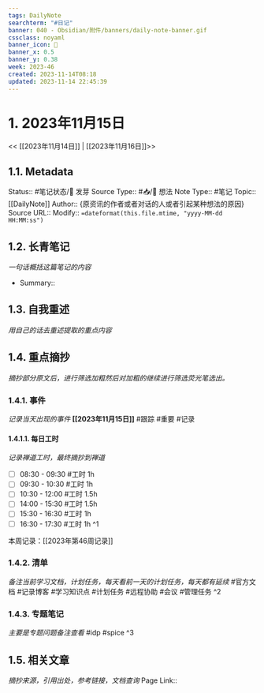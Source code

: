 ```yaml
---
tags: DailyNote
searchterm: "#日记"
banner: 040 - Obsidian/附件/banners/daily-note-banner.gif
cssclass: noyaml
banner_icon: 💌
banner_x: 0.5
banner_y: 0.38
week: 2023-46
created: 2023-11-14T08:18
updated: 2023-11-14 22:45:39
---
```


# 1. 2023年11月15日

<< [[2023年11月14日]] | [[2023年11月16日]]>>

## 1.1. Metadata

Status:: #笔记状态/🌱 发芽
Source Type:: #📥/💭 想法 
Note Type:: #笔记
Topic:: [[DailyNote]]
Author:: {原资讯的作者或者对话的人或者引起某种想法的原因}
Source URL::
Modify:: `=dateformat(this.file.mtime, "yyyy-MM-dd HH:MM:ss")`

## 1.2. 长青笔记

_一句话概括这篇笔记的内容_
- Summary::

## 1.3. 自我重述

_用自己的话去重述提取的重点内容_

## 1.4. 重点摘抄

_摘抄部分原文后，进行筛选加粗然后对加粗的继续进行筛选荧光笔选出。_

### 1.4.1. 事件
_记录当天出现的事件_
**[[2023年11月15日]]** 
#跟踪 
#重要 
#记录
#### 1.4.1.1. 每日工时
_记录禅道工时，最终摘抄到禅道_
- [ ] 08:30 - 09:30 #工时  1h
- [ ] 09:30 - 10:30 #工时  1h
- [ ] 10:30 - 12:00 #工时  1.5h
- [ ] 14:00 - 15:30 #工时  1.5h
- [ ] 15:30 - 16:30 #工时  1h
- [ ] 16:30 - 17:30 #工时  1h
^1

本周记录：[[2023年第46周记录]]

### 1.4.2. 清单
_备注当前学习文档，计划任务，每天看前一天的计划任务，每天都有延续_
#官方文档 
#记录博客
#学习知识点
#计划任务
#远程协助
#会议 
#管理任务
^2

### 1.4.3. 专题笔记
_主要是专题问题备注查看_
#idp
#spice
^3

## 1.5. 相关文章

_摘抄来源，引用出处，参考链接，文档查询_
Page Link::

